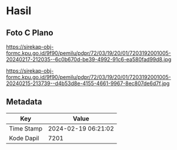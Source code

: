 # Hasil

## Foto C Plano

https://sirekap-obj-formc.kpu.go.id/9f90/pemilu/pdpr/72/03/19/20/01/7203192001005-20240217-212035--6c0b670d-be39-4992-91c6-ea580fad99d8.jpg

https://sirekap-obj-formc.kpu.go.id/9f90/pemilu/pdpr/72/03/19/20/01/7203192001005-20240215-213739--d4b53d8e-4155-4661-9967-8ec807de6d7f.jpg


## Metadata

| Key        | Value               |
| ---------- | ------------------- |
| Time Stamp | 2024-02-19 06:21:02 |
| Kode Dapil | 7201                |



